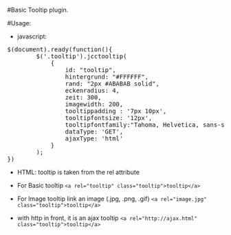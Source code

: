 #Basic Tooltip plugin.

#Usage:

* javascript:
<pre>
$(document).ready(function(){
        $('.tooltip').jcctooltip(
            {
                id: "tooltip",
                hintergrund: "#FFFFFF",
                rand: "2px #ABABAB solid",
                eckenradius: 4,
                zeit: 300,
                imagewidth: 200,
                tooltippadding : '7px 10px',
                tooltipfontsize: '12px',
                tooltipfontfamily:"Tahoma, Helvetica, sans-serif",
                dataType: 'GET',
                ajaxType: 'html'
            }
        );
})
</pre>
* HTML:
 tooltip is taken from the rel attribute

* For Basic tooltip 
`<a rel="tooltip" class="tooltip">tooltip</a>`

* For Image tooltip link an image (.jpg, .png, .gif)
`<a rel="image.jpg" class="tooltip">tooltip</a>`

* with http in front, it is an ajax tooltip
`<a rel="http://ajax.html" class="tooltip">tooltip</a>`